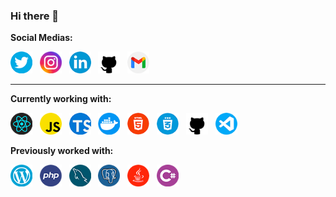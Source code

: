 ### Hi there 👋

<!--
**guizioliveira/guizioliveira** is a ✨ _special_ ✨ repository because its `README.md` (this file) appears on your GitHub profile.

Here are some ideas to get you started:

- 🔭 I’m currently working on ...
- 🌱 I’m currently learning ...
- 👯 I’m looking to collaborate on ...
- 🤔 I’m looking for help with ...
- 💬 Ask me about ...
- 📫 How to reach me: ...
- 😄 Pronouns: ...
- ⚡ Fun fact: ...
-->

**Social Medias:**

[<img src="images/twitter.png" alt="Twitter" width="35"/>](https://twitter.com/guizioliveira)&nbsp;&nbsp;
[<img src="images/instagram.png" alt="Instagram" width="35"/>](https://www.instagram.com/guizioliveira/)&nbsp;&nbsp;
[<img src="images/linkedin.png" alt="Linkedin" width="35"/>](https://linkedin.com/in/guilherme-de-oliveira/)&nbsp;&nbsp;
[<img src="images/github.png" alt="Github" width="35"/>](https://github.com/guizioliveira)&nbsp;&nbsp;
[<img src="images/gmail.png" alt="Gmail" width="35"/>](mailto:guizi.oliveira@gmail.com)

---

**Currently working with:**

[<img src="images/react.png" alt="React" width="35"/>](https://reactjs.org/)&nbsp;&nbsp;
[<img src="images/javascript.png" alt="Javascript" width="35"/>](https://en.wikipedia.org/wiki/JavaScript)&nbsp;&nbsp;
[<img src="images/typescript.png" alt="Typescript" width="35"/>](https://www.typescriptlang.org/)&nbsp;&nbsp;
[<img src="images/docker.png " alt="Docker" width="35"/>](https://www.docker.com/)&nbsp;&nbsp;
[<img src="images/html.png" alt="HTML 5" width="35"/>](https://en.wikipedia.org/wiki/HTML)&nbsp;&nbsp;
[<img src="images/css.png" alt="CSS 3" width="35"/>](https://en.wikipedia.org/wiki/CSS)&nbsp;&nbsp;
[<img src="images/github.png" alt="Github" width="35"/>](https://github.com)&nbsp;&nbsp;
[<img src="images/visual-studio-code.png" alt="Visual Studio Code" width="35"/>](https://code.visualstudio.com/)

**Previously worked with:**

[<img src="images/wordpress.png" alt="Wordpress" width="35"/>](https://wordpress.org/)&nbsp;&nbsp;
[<img src="images/php.png" alt="PHP" width="35"/>](https://www.php.net/)&nbsp;&nbsp;
[<img src="images/mysql.png" alt="MySQL" width="35"/>](https://www.mysql.com/)&nbsp;&nbsp;
[<img src="images/postgress.png" alt="PostgreSQL" width="35"/>](https://www.postgresql.org/)&nbsp;&nbsp;
[<img src="images/java.png" alt="Java" width="35"/>](https://code.visualstudio.com/)&nbsp;&nbsp;
[<img src="images/csharp.png" alt="CSharp" width="35"/>](http://csharp.net/)